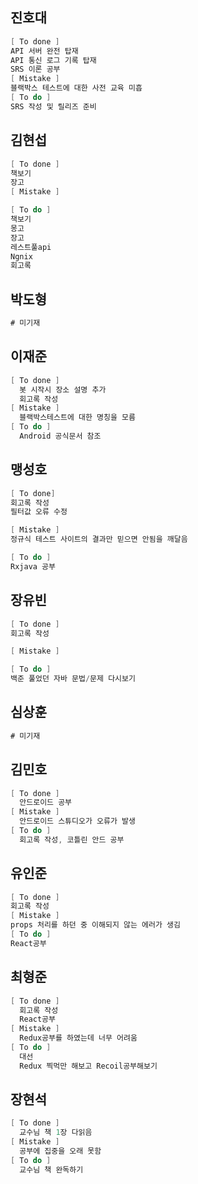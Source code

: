 ## 진호대
```cs
[ To done ] 
API 서버 완전 탑재
API 통신 로그 기록 탑재
SRS 이론 공부
[ Mistake ]
블랙박스 테스트에 대한 사전 교육 미흡
[ To do ]
SRS 작성 및 릴리즈 준비
```
## 김현섭
```cs
[ To done ]
책보기
장고
[ Mistake ]

[ To do ]
책보기
몽고 
장고 
레스트풀api 
Ngnix 
회고록
```
## 박도형
```cs
# 미기재
```
## 이재준
```cs
[ To done ]
  봇 시작시 장소 설명 추가
  회고록 작성
[ Mistake ]
  블랙박스테스트에 대한 명칭을 모름
[ To do ]
  Android 공식문서 참조
```
## 맹성호
```cs
[ To done]
회고록 작성
필터값 오류 수정

[ Mistake ]
정규식 테스트 사이트의 결과만 믿으면 안됨을 깨달음

[ To do ]
Rxjava 공부
```
## 장유빈
```cs
[ To done ]
회고록 작성

[ Mistake ] 

[ To do ]
백준 풀었던 자바 문법/문제 다시보기
```
## 심상훈
```cs
# 미기재
```
## 김민호
```cs
[ To done ]
  안드로이드 공부
[ Mistake ]
  안드로이드 스튜디오가 오류가 발생
[ To do ]
  회고록 작성, 코틀린 안드 공부
```
## 유인준
```cs
[ To done ]
회고록 작성
[ Mistake ]
props 처리를 하던 중 이해되지 않는 에러가 생김
[ To do ]
React공부
```
## 최형준
```cs
[ To done ]
  회고록 작성
  React공부
[ Mistake ]
  Redux공부를 하였는데 너무 어려움
[ To do ]
  대선
  Redux 찍먹만 해보고 Recoil공부해보기
```
## 장현석
```cs
[ To done ]
  교수님 책 1장 다읽음
[ Mistake ]
  공부에 집중을 오래 못함
[ To do ]
  교수님 책 완독하기
```